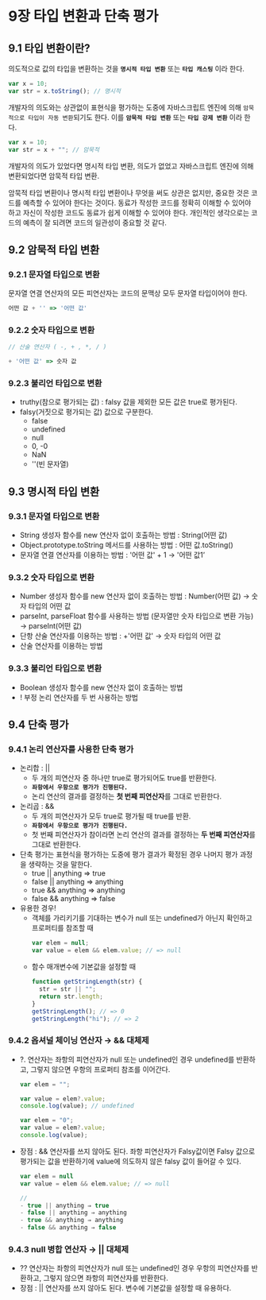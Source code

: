# 9장 타입 변환과 단축 평가

## 9.1 타입 변환이란?

의도적으로 값의 타입을 변환하는 것을 **`명시적 타입 변환`** 또는 **`타입 캐스팅`** 이라 한다.

```jsx
var x = 10;
var str = x.toString(); // 명시적
```

개발자의 의도와는 상관없이 표현식을 평가하는 도중에 자바스크립트 엔진에 의해 `암묵적으로 타입이 자동 변환`되기도 한다. 이를 **`암묵적 타입 변환`** 또는 **`타입 강제 변환`** 이라 한다.

```jsx
var x = 10;
var str = x + ""; // 암묵적
```

개발자의 의도가 있었다면 명시적 타입 변환,
의도가 없었고 자바스크립트 엔진에 의해 변환되었다면 암묵적 타입 변환.

암묵적 타입 변환이나 명시적 타입 변환이나 무엇을 써도 상관은 없지만, 중요한 것은 코드를 예측할 수 있어야 한다는 것이다. 동료가 작성한 코드를 정확히 이해할 수 있어야 하고 자신이 작성한 코드도 동료가 쉽게 이해할 수 있어야 한다.
개인적인 생각으로는 코드의 예측이 잘 되려면 코드의 일관성이 중요할 것 같다.

## 9.2 암묵적 타입 변환

### 9.2.1 문자열 타입으로 변환

문자열 연결 연산자의 모든 피연산자는 코드의 문맥상 모두 문자열 타입이어야 한다.

```jsx
어떤 값 + '' => '어떤 값'
```

### 9.2.2 숫자 타입으로 변환

```jsx
// 산술 연산자 ( -, + , *, / )

+ '어떤 값' => 숫자 값
```

### 9.2.3 불리언 타입으로 변환

- truthy(참으로 평가되는 값) : falsy 값을 제외한 모든 값은 true로 평가된다.
- falsy(거짓으로 평가되는 값) 값으로 구분한다.
  - false
  - undefined
  - null
  - 0, -0
  - NaN
  - ''(빈 문자열)

## 9.3 명시적 타입 변환

### 9.3.1 문자열 타입으로 변환

- String 생성자 함수를 new 연산자 없이 호출하는 방법 : String(어떤 값)
- Object.prototype.toString 메서드를 사용하는 방법 : 어떤 값.toString()
- 문자열 연결 연산자를 이용하는 방법 : '어떤 값' + 1 → '어떤 값1’

### 9.3.2 숫자 타입으로 변환

- Number 생성자 함수를 new 연산자 없이 호출하는 방법 : Number(어떤 값) → 숫자 타입의 어떤 값
- parseInt, parseFloat 함수를 사용하는 방법 (문자열만 숫자 타입으로 변환 가능) → parseInt(어떤 값)
- 단항 산술 연산자를 이용하는 방법 : +'어떤 값' → 숫자 타입의 어떤 값
- 산술 연산자를 이용하는 방법

### 9.3.3 불리언 타입으로 변환

- Boolean 생성자 함수를 new 연산자 없이 호출하는 방법
- ! 부정 논리 연산자를 두 번 사용하는 방법

## 9.4 단축 평가

### 9.4.1 논리 연산자를 사용한 단축 평가

- 논리합 : ||
  - 두 개의 피연산자 중 하나만 true로 평가되어도 true를 반환한다.
  - **`좌항에서 우항으로 평가가 진행된다.`**
  - 논리 연산의 결과를 결정하는 **첫 번째 피연산자**를 그대로 반환한다.
- 논리곱 : &&
  - 두 개의 피연산자가 모두 true로 평가될 때 true를 반환.
  - **`좌항에서 우항으로 평가가 진행된다.`**
  - 첫 번째 피연산자가 참이라면 논리 연산의 결과를 결정하는 **두 번째 피연산자**를 그대로 반환한다.
- 단축 평가는 표현식을 평가하는 도중에 평가 결과가 확정된 경우 나머지 평가 과정을 생략하는 것을 말한다.
  - true || anything ⇒ true
  - false || anything ⇒ anything
  - true && anything ⇒ anything
  - false && anything ⇒ false
- 유용한 경우!
  - 객체를 가리키기를 기대하는 변수가 null 또는 undefined가 아닌지 확인하고 프로퍼티를 참조할 때
    ```jsx
    var elem = null;
    var value = elem && elem.value; // => null
    ```
  - 함수 매개변수에 기본값을 설정할 때
    ```jsx
    function getStringLength(str) {
      str = str || "";
      return str.length;
    }
    getStringLength(); // => 0
    getStringLength("hi"); // => 2
    ```

### 9.4.2 옵셔널 체이닝 연산자 → && 대체제

- ?. 연산자는 좌항의 피연산자가 null 또는 undefined인 경우 undefined를 반환하고, 그렇지 않으면 우항의 프로퍼티 참조를 이어간다.

  ```jsx
  var elem = "";

  var value = elem?.value;
  console.log(value); // undefined

  var elem = "0";
  var value = elem?.value;
  console.log(value);
  ```

- 장점 : && 연산자를 쓰지 않아도 된다. 좌항 피연산자가 Falsy값이면 Falsy 값으로 평가되는 값을 반환하기에 value에 의도하지 않은 falsy 값이 들어갈 수 있다.

  ```jsx
  var elem = null
  var value = elem && elem.value; // => null

  //
  - true || anything ⇒ true
  - false || anything ⇒ anything
  - true && anything ⇒ anything
  - false && anything ⇒ false
  ```

### 9.4.3 null 병합 연산자 → || 대체제

- ?? 연산자는 좌항의 피연산자가 null 또는 undefined인 경우 우항의 피연산자를 반환하고, 그렇지 않으면 좌항의 피연산자를 반환한다.
- 장점 : || 연산자를 쓰지 않아도 된다. 변수에 기본값을 설정할 때 유용하다.
